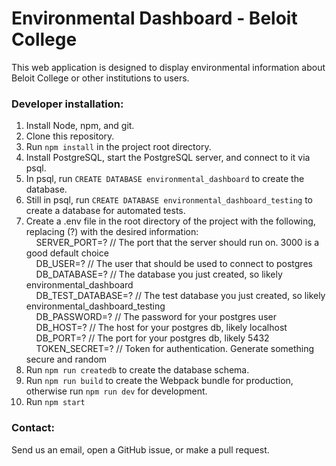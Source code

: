 # Environmental Dashboard - Beloit College #

This web application is designed to display environmental information about Beloit College or other institutions to users.

### Developer installation: ###

1. Install Node, npm, and git.
1. Clone this repository.
1. Run ```npm install``` in the project root directory.
1. Install PostgreSQL, start the PostgreSQL server, and connect to it via psql.
1. In psql, run ```CREATE DATABASE environmental_dashboard``` to create the database.
1. Still in psql, run ```CREATE DATABASE environmental_dashboard_testing``` to create a database for automated tests.
1. Create a .env file in the root directory of the project with the following, replacing (?) with the desired information: <br>
&nbsp;&nbsp;&nbsp;&nbsp;SERVER_PORT=? // The port that the server should run on. 3000 is a good default choice<br>
&nbsp;&nbsp;&nbsp;&nbsp;DB_USER=? // The user that should be used to connect to postgres<br>
&nbsp;&nbsp;&nbsp;&nbsp;DB_DATABASE=? // The database you just created, so likely environmental_dashboard<br>
&nbsp;&nbsp;&nbsp;&nbsp;DB_TEST_DATABASE=? // The test database you just created, so likely environmental_dashboard_testing<br>
&nbsp;&nbsp;&nbsp;&nbsp;DB_PASSWORD=? // The password for your postgres user<br>
&nbsp;&nbsp;&nbsp;&nbsp;DB_HOST=? // The host for your postgres db, likely localhost<br>
&nbsp;&nbsp;&nbsp;&nbsp;DB_PORT=? // The port for your postgres db, likely 5432<br>
&nbsp;&nbsp;&nbsp;&nbsp;TOKEN_SECRET=? // Token for authentication. Generate something secure and random
1. Run ```npm run createdb``` to create the database schema.
1. Run ```npm run build``` to create the Webpack bundle for production, otherwise run ```npm run dev``` for development.
1. Run ```npm start```

### Contact: ###

Send us an email, open a GitHub issue, or make a pull request.
